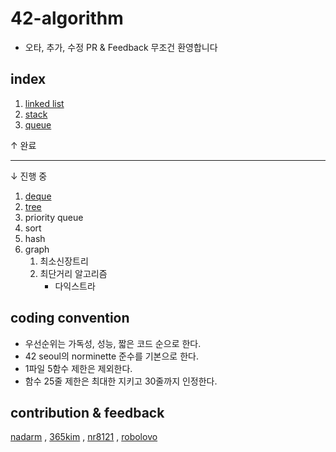 # 42-algorithm

- 오타, 추가, 수정 PR & Feedback 무조건 환영합니다

## index
1. [linked list](./linked_list)
1. [stack](./stack)
1. [queue](./queue)

↑ 완료

-----------------------
↓ 진행 중
1. [deque](./deque)
1. [tree](./tree)
1. priority queue
1. sort
1. hash
1. graph
	1. 최소신장트리
	1. 최단거리 알고리즘
		- 다익스트라


## coding convention
- 우선순위는 가독성, 성능, 짧은 코드 순으로 한다.
- 42 seoul의 norminette 준수를 기본으로 한다.
- 1파일 5함수 제한은 제외한다.
- 함수 25줄 제한은 최대한 지키고 30줄까지 인정한다.

## contribution & feedback
[nadarm](https://github.com/nadarm)
, [365kim](https://github.com/365kim)
, [nr8121](https://github.com/nr8121)
, [robolovo](https://github.com/robolovo)

